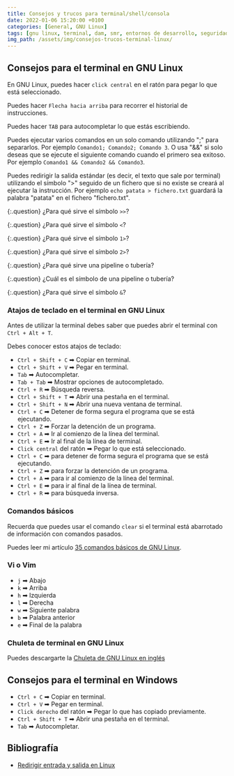 ```yaml
---
title: Consejos y trucos para terminal/shell/consola
date: 2022-01-06 15:20:00 +0100
categories: [General, GNU Linux]
tags: [gnu linux, terminal, dam, smr, entornos de desarrollo, seguridad informática, servicios en red, redes locales]     # TAG names should always be lowercase
img_path: /assets/img/consejos-trucos-terminal-linux/
---
```


## Consejos para el terminal en GNU Linux

En GNU Linux, puedes hacer `click central` en el ratón para pegar lo que está seleccionado.

Puedes hacer `Flecha hacia arriba` para recorrer el historial de instrucciones.

Puedes hacer `TAB` para autocompletar lo que estás escribiendo.

Puedes ejecutar varios comandos en un solo comando utilizando ";" para separarlos. Por ejemplo `Comando1; Comando2; Comando 3`. O usa "&&" si solo deseas que se ejecute el siguiente comando cuando el primero sea exitoso. Por ejemplo `Comando1 && Comando2 && Comando3`.

Puedes redirigir la salida estándar (es decir, el texto que sale por terminal) utilizando el símbolo ">" seguido de un fichero que si no existe se creará al ejecutar la instrucción. Por ejemplo `echo patata > fichero.txt` guardará la palabra "patata" en el fichero "fichero.txt".

{:.question}
¿Para qué sirve el símbolo `>>`?

{:.question}
¿Para qué sirve el símbolo `<`?

{:.question}
¿Para qué sirve el símbolo `1>`?

{:.question}
¿Para qué sirve el símbolo `2>`?

{:.question}
¿Para qué sirve una pipeline o tubería?

{:.question}
¿Cuál es el símbolo de una pipeline o tubería?

{:.question}
¿Para qué sirve el símbolo `&`?

### Atajos de teclado en el terminal en GNU Linux

Antes de utilizar la terminal debes saber que puedes abrir el terminal con `Ctrl + Alt + T`.

Debes conocer estos atajos de teclado:

- `Ctrl + Shift + C` ➡ Copiar en terminal.
- `Ctrl + Shift + V` ➡ Pegar en terminal.
- `Tab` ➡ Autocompletar.
- `Tab + Tab` ➡ Mostrar opciones de autocompletado.
- `Ctrl + R` ➡ Búsqueda reversa.
- `Ctrl + Shift + T` ➡ Abrir una pestaña en el terminal.
- `Ctrl + Shift + N` ➡ Abrir una nueva ventana de terminal.
- `Ctrl + C` ➡ Detener de forma segura el programa que se está ejecutando.
- `Ctrl + Z` ➡ Forzar la detención de un programa.
- `Ctrl + A` ➡ Ir al comienzo de la línea del terminal.
- `Ctrl + E` ➡ Ir al final de la línea de terminal.
- `Click central` del ratón ➡ Pegar lo que está seleccionado.
- `Ctrl + C` ➡ para detener de forma segura el programa que se está ejecutando.
- `Ctrl + Z` ➡ para forzar la detención de un programa.
- `Ctrl + A` ➡ para ir al comienzo de la línea del terminal.
- `Ctrl + E` ➡ para ir al final de la línea de terminal.
- `Ctrl + R` ➡ para búsqueda inversa.

### Comandos básicos

Recuerda que puedes usar el comando `clear` si el terminal está abarrotado de información con comandos pasados.

Puedes leer mi artículo [35 comandos básicos de GNU Linux](https://marcosruiz.github.io/posts/comandos-basicos-gnu-linux/).

### Vi o Vim

- `j` ➡ Abajo
- `k` ➡ Arriba
- `h` ➡ Izquierda
- `l` ➡ Derecha
- `w` ➡ Siguiente palabra
- `b` ➡ Palabra anterior
- `e` ➡ Final de la palabra

### Chuleta de terminal en GNU Linux

Puedes descargarte la [Chuleta de GNU Linux en inglés](/assets/img/consejos-trucos-terminal-linux/terminal-cheatsheet-terminaldelinux.com.pdf)

## Consejos para el terminal en Windows

- `Ctrl + C` ➡ Copiar en terminal.
- `Ctrl + V` ➡ Pegar en terminal.
- `Click derecho` del ratón ➡ Pegar lo que has copiado previamente.
- `Ctrl + Shift + T` ➡ Abrir una pestaña en el terminal.
- `Tab` ➡ Autocompletar.

## Bibliografía

- [Redirigir entrada y salida en Linux](https://atareao.es/tutorial/terminal/redirigir-entrada-y-salida-en-linux/)
